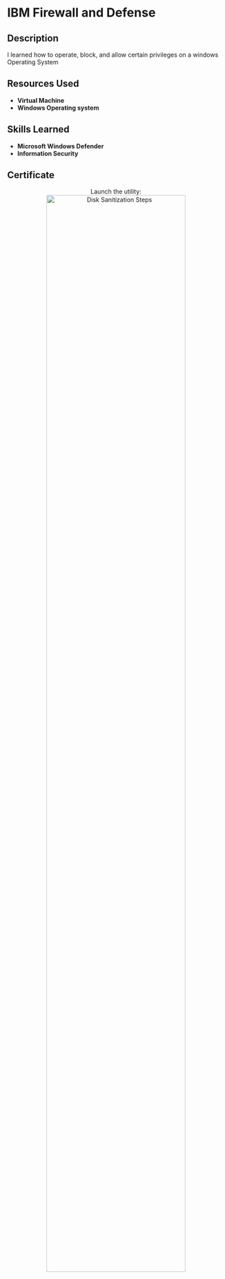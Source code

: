 <h1>IBM Firewall and Defense</h1>

<h2>Description</h2>
I learned how to operate, block, and allow certain privileges on a windows Operating System
<br />


<h2>Resources Used</h2>

- <b>Virtual Machine</b> 
- <b>Windows Operating system</b>

<h2>Skills Learned</h2>

- <b>Microsoft Windows Defender</b> 
- <b>Information Security</b>


<h2>Certificate</h2>

<p align="center">
Launch the utility: <br/>
<img src="https://i.imgur.com/39xddRY.png" height="80%" width="80%" alt="Disk Sanitization Steps"/>
<br />
<br />

<!--
 ```diff
- text in red
+ text in green
! text in orange
# text in gray
@@ text in purple (and bold)@@
```

